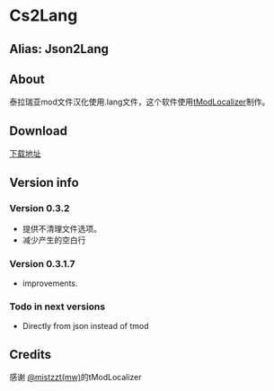 # Cs2Lang

## Alias: Json2Lang

## About

泰拉瑞亚mod文件汉化使用.lang文件，这个软件使用[tModLocalizer](https://github.com/mistzzt/tmodloader-mod-localizer)制作。

## Download

[下载地址](https://github.com/Shimogawa/Cs2Lang/releases)

## Version info

### Version 0.3.2

 - 提供不清理文件选项。
 - 减少产生的空白行

### Version 0.3.1.7

 - improvements.

### Todo in next versions

 - Directly from json instead of tmod



## Credits

感谢 [@mistzzt(mw)](https://github.com/mistzzt)的tModLocalizer
